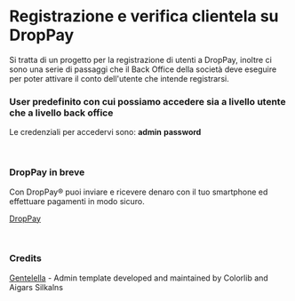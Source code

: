# Registrazione e verifica clientela su DropPay

Si tratta di un progetto per la registrazione di utenti a DropPay, inoltre ci sono una serie di passaggi che il Back Office della società deve eseguire per poter attivare il conto dell'utente che intende registrarsi. 


### User predefinito con cui possiamo accedere sia a livello utente che a livello back office

Le credenziali per accedervi sono: __admin__ __password__

<br>

### DropPay in breve 

Con DropPay® puoi inviare e ricevere denaro con il tuo smartphone ed effettuare pagamenti in modo sicuro. 

[DropPay](https://www.drop-pay.com/it/home)

<br>

### Credits

[Gentelella](https://github.com/puikinsh/gentelella) - Admin template developed and maintained by Colorlib and Aigars Silkalns

<br>

